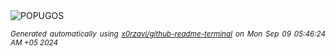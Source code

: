 <div align="justify">
<picture>
    <source media="(prefers-color-scheme: dark)" srcset="https://i.ibb.co/f0409ws/output-gif.gif">
    <source media="(prefers-color-scheme: light)" srcset="https://i.ibb.co/f0409ws/output-gif.gif">
    <img alt="POPUGOS" src="https://i.ibb.co/f0409ws/output-gif.gif">
</picture>

<sub><i>Generated automatically using [x0rzavi/github-readme-terminal](https://github.com/x0rzavi/github-readme-terminal) on Mon Sep 09 05:46:24 AM +05 2024</i></sub>
</div>